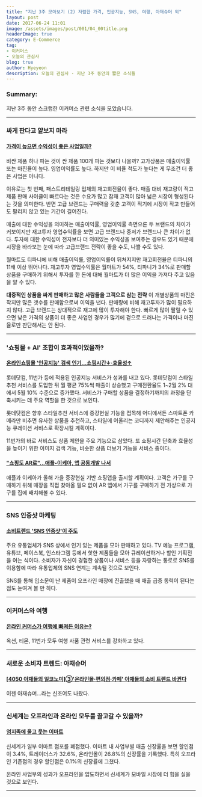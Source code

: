 ```yaml
---
title: "지난 3주 모아보기 (2) 저렴한 가격, 인공지능, SNS, 여행, 아재슈머 외"
layout: post
date: 2017-06-24 11:01
image: /assets/images/post/001/04_00title.png
headerImage: true
category: E-Commerce
tag:
- 이커머스
- 오늘의 관심사
blog: true
author: Hyeyeon
description: 오늘의 관심사 - 지난 3주 동안의 짧은 소식들
---
```


### Summary:

지난 3주 동안 스크랩한 이커머스 관련 소식을 모았습니다.

---

### 싸게 판다고 얕보지 마라

#### [가격이 높으면 수익성이 좋은 사업일까?](http://ppss.kr/archives/116281)

비싼 제품 하나 파는 것이 싼 제품 100개 파는 것보다 나을까? 고가상품은 매출이익률 또는 마진율이 높다. 영업이익률도 높다. 하지만 이 비율 척도가 높다는 게 무조건 더 좋은 사업은 아니다.

이유로는 첫 번째, 패스트리테일링 업체의 재고회전율이 좋다. 매출 대비 재고량이 적고 제품 판매 사이클이 빠르다는 것은 수요가 많고 잠재 고객이 많아 넓은 시장이 형성된다는 것을 의미한다. 반면 고급 브랜드는 구매력을 갖춘 고객이 적기에 시장이 작고 만들어도 팔리지 않고 있는 기간이 길어진다.

매출에 대한 수익성을 의미하는 매출이익률, 영업이익률 측면으론 두 브랜드의 차이가 커보이지만 재고투자 영업수익률을 보면 고급 브랜드나 중저가 브랜드나 큰 차이가 없다. 투자에 대한 수익성이 전자보다 더 의미있는 수익성을 보여주는 경우도 있기 때문에 시장을 바라보는 눈에 따라 고급브랜드 전략이 좋을 수도, 나쁠 수도 있다.

월마트도 티파니에 비해 매출이익률, 영업이익률이 뒤쳐지지만 재고회전율은 티파니의 11배 이상 뛰어나다. 재고투자 영업수익률은 월마트가 54%, 티파니가 34%로 판매할 상품을 구매하기 위해서 투자를 한 돈에 대해 월마트가 더 많은 이익을 가져다 주고 있음을 알 수 있다.

**대중적인 상품을 싸게 판매하고 많은 사람들을 고객으로 삼는 전략** 이 개별상품의 마진은 작지만 많은 갯수를 판매함으로써 이익을 낸다. 판매량에 비해 재고투자가 많이 필요하지 않다. 고급 브랜드는 상대적으로 재고에 많이 투자해야 한다. 빠르게 많이 팔릴 수 있으면 낮은 가격의 상품이 더 좋은 사업인 경우가 많기에 겉으로 드러나는 가격이나 마진율로만 판단해서는 안 된다.

---

### '쇼핑몰 + AI' 조합이 효과적이었을까?

#### [온라인쇼핑몰 '인공지능' 검색 인기…쇼핑시간↓·효율성↑](http://www.metroseoul.co.kr/news/newsview?newscd=2017061300092)

롯데닷컴, 11번가 등에 적용된 인공지능 서비스가 성과를 내고 있다. 롯데닷컴이 스타일추천 서비스를 도입한 뒤 월 평균 75%씩 매출이 상승했고 구매전환율도 1~2월 2% 대에서 5월 10% 수준으로 증가했다. 서비스가 구매할 상품을 결정하기까지의 과정을 단축시키는 데 주요 역할을 한 것으로 보인다.

롯데닷컴은 향후 스타일추천 서비스에 증강현실 기능을 접목해 어디에서든 스마트폰 카메라만 비추면 유사한 상품을 추천하고, 스타일에 어울리는 코디까지 제안해주는 인공지능 큐레이션 서비스로 확장시킬 계획이다.

11번가의 바로 서비스도 상품 제안을 주요 기능으로 삼았다. 또 쇼핑시간 단축과 효율성을 높이기 위한 이미지 검색 기능, 비슷한 상품 더보기 기능을 서비스 중이다.

#### ["쇼핑도 AR로"…애플-이케아, 앱 공동개발 나서](http://www.zdnet.co.kr/news/news_view.asp?artice_id=20170620090227)

애플과 이케아가 올해 가을 증강현실 기반 쇼핑앱을 출시할 계획이다. 고객은 가구를 구매하기 위해 매장을 직접 찾아올 필요 없이 AR 앱에서 가구를 구매하기 전 가상으로 가구를 집에 배치해볼 수 있다.

---

### SNS 인증샷 마케팅

#### [소비트렌드 'SNS 인증샷'이 주도](http://www.fnnews.com/news/201706131734486135)

주요 유통업체가 SNS 상에서 인기 있는 제품을 모아 판매하고 있다. TV 예능 프로그램, 유튜브, 페이스북, 인스타그램 등에서 핫한 제품들을 모아 큐레이션하거나 할인 기획전을 여는 식이다. 소비자가 자신이 경험한 상품이나 서비스 등을 자랑하는 통로로 SNS를 이용함에 따라 유통업체의 SNS 연계는 계속될 것으로 보인다.

SNS를 통해 입소문이 난 제품이 오프라인 매장에 진출했을 때 매출 급증 동력이 된다는 점도 눈여겨 볼 만 하다.

---

### 이커머스와 여행

#### [온라인 커머스가 여행에 빠져든 이유는?](http://www.sportsworldi.com/content/html/2017/06/14/20170614003798.html?OutUrl=naver)

옥션, 티몬, 11번가 모두 여행 사품 관련 서비스를 강화하고 있다.

---

### 새로운 소비자 트렌드: 아재슈머

#### [[4050 아재들의 일코노미]③'온라인몰·편의점·카페' 아재들의 소비 트렌드 바뀐다](http://www.sedaily.com/NewsView/1OH7ZLDB05)

이젠 아재슈머...라는 신조어도 나왔다.

---

### 신세계는 오프라인과 온라인 모두를 끌고갈 수 있을까?

#### [엄지족에 울고 웃는 이마트](http://news.heraldcorp.com/view.php?ud=20170620000518)

신세계가 일부 이마트 점포를 폐점했다. 이마트 내 사업부별 매출 신장률을 보면 할인점이 3.4%, 트레이더스가 32.6%, 온라인몰이 26.8%의 신장률을 기록했다. 특히 오프라인 기존점의 경우 할인점은 0.1%의 신장률에 그쳤다.

온라인 사업부의 성과가 오프라인을 압도하면서 신세계가 모바일 시장에 더 힘을 실을 것으로 보인다.

---
